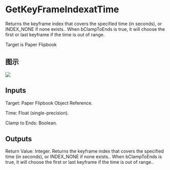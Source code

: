 # GetKeyFrameIndexatTime

Returns the keyframe index that covers the specified time (in seconds), or INDEX_NONE if none exists.. When bClampToEnds is true, it will choose the first or last keyframe if the time is out of range.

Target is Paper Flipbook

## 图示

![]($-20221218-21021761.png)

## Inputs

Target: Paper Flipbook Object Reference.

Time: Float (single-precision).

Clamp to Ends: Boolean.  

## Outputs

Return Value: Integer. Returns the keyframe index that covers the specified time (in seconds), or INDEX_NONE if none exists.. When bClampToEnds is true, it will choose the first or last keyframe if the time is out of range..

